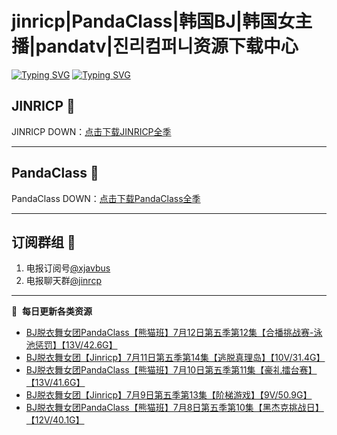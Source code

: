 # jinricp|PandaClass|韩国BJ|韩国女主播|pandatv|진리컴퍼니资源下载中心   
[![Typing SVG](https://readme-typing-svg.herokuapp.com?font=Fira+Code&pause=1000&center=true&vCenter=true&random=true&width=435&lines=所有链接都需要翻墙访问)](https://jinri-cp.neocities.org/free.html)
[![Typing SVG](https://readme-typing-svg.herokuapp.com?font=Fira+Code&pause=1000&center=true&vCenter=true&random=true&width=435&lines=点击进入福利资源下载中心)](https://pandaclass.neocities.org/)
## JINRICP 👋   
JINRICP DOWN：[点击下载JINRICP全季](https://mypikpak.com/s/VODz7HXQoqcX0UrvaXfDtFoPo1)
****
## PandaClass 💯   
PandaClass DOWN：[点击下载PandaClass全季](https://mypikpak.com/s/VOKOTZkoEnkyvCnELVSquM97o1)   
****
## 订阅群组 🔞
1. 电报订阅号[@xjavbus](https://t.me/xjavbus)
2. 电报聊天群[@jinrcp](https://t.me/jinrcp)
**** 
📕 &nbsp;**每日更新各类资源**
<!-- BLOG-POST-LIST:START -->
- [BJ脱衣舞女团PandaClass【熊猫班】7月12日第五季第12集【合播挑战赛-泳池惩罚】【13V/42.6G】](https://fuli.rulel.com/444.html)
- [BJ脱衣舞女团【Jinricp】7月11日第五季第14集【逃脱真理岛】【10V/31.4G】](https://fuli.rulel.com/443.html)
- [BJ脱衣舞女团PandaClass【熊猫班】7月10日第五季第11集【豪礼擂台赛】【13V/41.6G】](https://fuli.rulel.com/442.html)
- [BJ脱衣舞女团【Jinricp】7月9日第五季第13集【阶梯游戏】【9V/50.9G】](https://fuli.rulel.com/441.html)
- [BJ脱衣舞女团PandaClass【熊猫班】7月8日第五季第10集【黑杰克挑战日】【12V/40.1G】](https://fuli.rulel.com/440.html)
<!-- BLOG-POST-LIST:END -->
